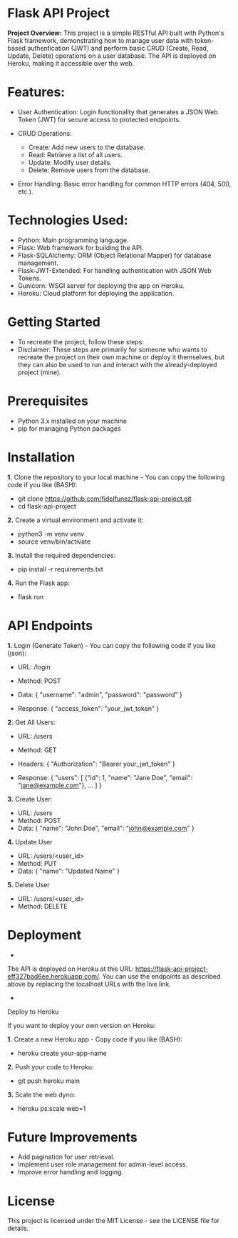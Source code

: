 # Flask API Project
**Project Overview:**
This project is a simple RESTful API built with Python's Flask framework, demonstrating how to manage user data with token-based authentication (JWT) and perform basic CRUD (Create, Read, Update, Delete) operations on a user database. The API is deployed on Heroku, making it accessible over the web.

# Features:

- User Authentication: Login functionality that generates a JSON Web Token (JWT) for secure access to protected endpoints.
- CRUD Operations:
  - Create: Add new users to the database.
  - Read: Retrieve a list of all users.
  - Update: Modify user details.
  - Delete: Remove users from the database.
  
- Error Handling: Basic error handling for common HTTP errors (404, 500, etc.).

# Technologies Used:
- Python: Main programming language.
- Flask: Web framework for building the API.
- Flask-SQLAlchemy: ORM (Object Relational Mapper) for database management.
- Flask-JWT-Extended: For handling authentication with JSON Web Tokens.
- Gunicorn: WSGI server for deploying the app on Heroku.
- Heroku: Cloud platform for deploying the application.

# Getting Started
- To recreate the project, follow these steps:
- Disclaimer: These steps are primarily for someone who wants to recreate the project on their own machine or deploy it themselves, but they can also be used to run and interact with the already-deployed project (mine).

# Prerequisites
- Python 3.x installed on your machine
- pip for managing Python packages

# Installation
**1.** Clone the repository to your local machine -
You can copy the following code if you like (BASH):
- git clone https://github.com/fidelfunez/flask-api-project.git
- cd flask-api-project

**2.** Create a virtual environment and activate it:
- python3 -m venv venv
- source venv/bin/activate

**3.** Install the required dependencies:
- pip install -r requirements.txt

**4.** Run the Flask app:
- flask run

# API Endpoints
**1.** Login (Generate Token) - You can copy the following code if you like (json):
- URL: /login
- Method: POST
- Data:
{
    "username": "admin",
    "password": "password"
  }
  
- Response:
{
  "access_token": "your_jwt_token"
}

**2.** Get All Users:
- URL: /users
- Method: GET
- Headers:
{
  "Authorization": "Bearer your_jwt_token"
}

- Response:
{
  "users": [
    {"id": 1, "name": "Jane Doe", "email": "jane@example.com"},
    ...
  ]
}

**3.** Create User:
- URL: /users
- Method: POST
- Data:
{
  "name": "John Doe",
  "email": "john@example.com"
}

**4.** Update User
- URL: /users/<user_id>
- Method: PUT
- Data:
{
  "name": "Updated Name"
}

**5.** Delete User
- URL: /users/<user_id>
- Method: DELETE

# Deployment
-

The API is deployed on Heroku at this URL: https://flask-api-project-eff327bad6ee.herokuapp.com/. You can use the endpoints as described above by replacing the localhost URLs with the live link.

-
Deploy to Heroku

If you want to deploy your own version on Heroku:

**1.** Create a new Heroku app -
Copy code if you like (BASH):
- heroku create your-app-name

**2.** Push your code to Heroku:
- git push heroku main

**3.** Scale the web dyno:
- heroku ps:scale web=1
  
# Future Improvements
- Add pagination for user retrieval.
- Implement user role management for admin-level access.
- Improve error handling and logging.

# License
This project is licensed under the MIT License - see the LICENSE file for details.
